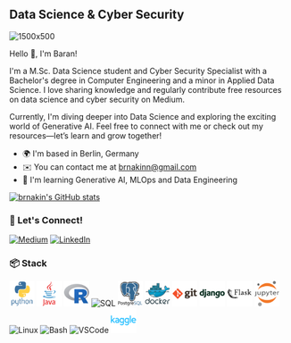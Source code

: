Data Science & Cyber Security
------------------------------------
![1500x500](https://github.com/superberdus/superberdus/assets/83096271/1bf7413f-f027-4123-a834-22f468830cf2)

Hello 👋, I'm Baran!

I'm a M.Sc. Data Science student and Cyber Security Specialist with a Bachelor's degree in Computer Engineering and a minor in Applied Data Science. I love sharing knowledge and regularly contribute free resources on data science and cyber security on Medium.

Currently, I'm diving deeper into Data Science and exploring the exciting world of Generative AI. Feel free to connect with me or check out my resources—let’s learn and grow together!

* 🌍  I'm based in Berlin, Germany
* ✉️  You can contact me at [brnakinn@gmail.com](mailto:brnakinn@gmail.com)
* 🧠  I'm learning Generative AI, MLOps and Data Engineering

<a href="http://www.github.com/brnakin"><img src="https://github-readme-stats.vercel.app/api?username=brnakin&show_icons=true&hide=&count_private=true&title_color=a5d6ef&text_color=ffffff&icon_color=a5d6ef&bg_color=1c1917&hide_border=true&show_icons=true" alt="brnakin's GitHub stats" /></a>

<h3>🔗 Let's Connect!</h3>
<a href="https://medium.com/@brnakin" target="_blank"><img alt="Medium" src="https://img.shields.io/badge/medium-%2312100E.svg?&style=for-the-badge&logo=medium&logoColor=white" /></a>
<a href="https://www.linkedin.com/in/brnakin/" target="_blank"><img alt="LinkedIn" src="https://img.shields.io/badge/linkedin-%230077B5.svg?&style=for-the-badge&logo=linkedin&logoColor=white" /></a>

<h3>📦 Stack</h3>
<p align="left">
<img src="https://raw.githubusercontent.com/devicons/devicon/master/icons/python/python-original-wordmark.svg" alt="Python" width="45" height="45" />
<img src="https://github.com/devicons/devicon/blob/v2.15.1/icons/java/java-original-wordmark.svg" alt="Java" width="45" height="45"/>
<img src="https://github.com/devicons/devicon/blob/v2.15.1/icons/r/r-original.svg" alt="R" width="45" height="45" />
<img src="https://github.com/brnakin/brnakin/assets/83096271/4d936546-e29b-4f97-a1f2-7d9277232c56" alt="SQL" width="45" height="45"/>
<img src="https://github.com/devicons/devicon/blob/v2.15.1/icons/postgresql/postgresql-original-wordmark.svg" alt="PostgreSQL" width="45" height="45"/>
<img src="https://github.com/devicons/devicon/blob/v2.15.1/icons/docker/docker-original-wordmark.svg" alt="Docker" width="45" height="45"/>
<img src="https://github.com/devicons/devicon/blob/v2.15.1/icons/git/git-original-wordmark.svg" alt="Git" width="45" height="45"/>
<img src="https://github.com/devicons/devicon/blob/v2.15.1/icons/django/django-plain-wordmark.svg" alt="Django" width="45" height="45" />
<img src="https://github.com/devicons/devicon/blob/v2.15.1/icons/flask/flask-original-wordmark.svg" alt="Flask" width="45" height="45" />
<img src="https://github.com/devicons/devicon/blob/v2.15.1/icons/jupyter/jupyter-original-wordmark.svg" alt="Jupyter" width="45" height="45" />
<img src="https://cdn.jsdelivr.net/gh/devicons/devicon/icons/linux/linux-original.svg" alt="Linux" width="45" height="45" />
<img src="https://cdn.jsdelivr.net/gh/devicons/devicon/icons/bash/bash-original.svg" alt="Bash" width="45" height="45"/>
<img src="https://cdn.jsdelivr.net/gh/devicons/devicon/icons/vscode/vscode-original.svg" alt="VSCode" width="45" height="45"/>
<img src="https://github.com/devicons/devicon/blob/v2.15.1/icons/kaggle/kaggle-original-wordmark.svg" alt="Kaggle" width="45" height="45"/>
</p>

